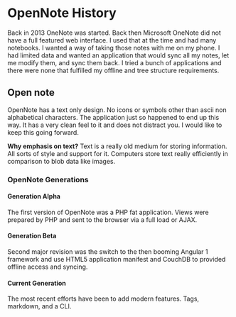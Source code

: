 # OpenNote History

Back in 2013 OneNote was started. Back then Microsoft OneNote did not have a full featured web interface. I used that at the time and had many notebooks. I wanted a way of taking those notes with me on my phone. I had limited data and wanted an application that would sync all my notes, let me modify them, and sync them back. I tried a bunch of applications and there were none that fulfilled my offline and tree structure requirements.

## Open note
OpenNote has a text only design. No icons or symbols other than ascii non alphabetical characters. The application just so happened to end up this way. It has a very clean feel to it and does not distract you. I would like to keep this going forward.

**Why emphasis on text?** Text is a really old medium for storing information. All sorts of style and support for it. Computers store text really efficiently in comparison to blob data like images.


### OpenNote Generations
#### Generation Alpha
The first version of OpenNote was a PHP fat application. Views were prepared by PHP and sent to the browser via a full load or AJAX.

#### Generation Beta
Second major revision was the switch to the then booming Angular 1 framework and use HTML5 application manifest and CouchDB to provided offline access and syncing.

#### Current Generation
The most recent efforts have been to add modern features. Tags, markdown, and a CLI.
